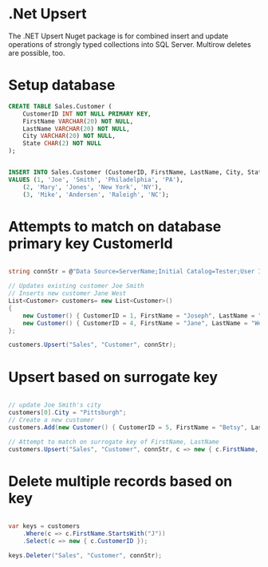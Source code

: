 # .Net Upsert
The .NET Upsert Nuget package is for combined insert and update operations of strongly typed collections into SQL Server.  Multirow deletes are possible, too.

# Setup database

```sql
CREATE TABLE Sales.Customer (
	CustomerID INT NOT NULL PRIMARY KEY,
	FirstName VARCHAR(20) NOT NULL,
	LastName VARCHAR(20) NOT NULL,
	City VARCHAR(20) NOT NULL,
	State CHAR(2) NOT NULL
);


INSERT INTO Sales.Customer (CustomerID, FirstName, LastName, City, State)
VALUES (1, 'Joe', 'Smith', 'Philadelphia', 'PA'),
	(2, 'Mary', 'Jones', 'New York', 'NY'),
	(3, 'Mike', 'Andersen', 'Raleigh', 'NC');

```

# Attempts to match on database primary key CustomerId

```csharp

string connStr = @"Data Source=ServerName;Initial Catalog=Tester;User Id=SomeUser; Password=password1;";

// Updates existing customer Joe Smith
// Inserts new customer Jane West
List<Customer> customers= new List<Customer>()
{
    new Customer() { CustomerID = 1, FirstName = "Joseph", LastName = "Smith", City = "Philadelphia", State = "PA" },
    new Customer() { CustomerID = 4, FirstName = "Jane", LastName = "West", City = "Denver", State = "CO" }
};

customers.Upsert("Sales", "Customer", connStr);

```


# Upsert based on surrogate key
```csharp 

// update Joe Smith's city
customers[0].City = "Pittsburgh";
// Create a new customer
customers.Add(new Customer() { CustomerID = 5, FirstName = "Betsy", LastName = "Collins", City = "Denver", State = "CO" });

// Attempt to match on surrogate key of FirstName, LastName
customers.Upsert("Sales", "Customer", connStr, c => new { c.FirstName, c.LastName });

```

# Delete multiple records based on key
```csharp 

var keys = customers
    .Where(c => c.FirstName.StartsWith("J"))
    .Select(c => new { c.CustomerID });

keys.Deleter("Sales", "Customer", connStr);

```
